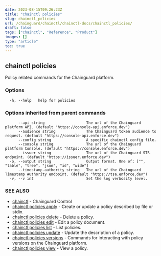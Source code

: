 ```yaml
---
date: 2023-08-15T09:26:23Z
title: "chainctl policies"
slug: chainctl_policies
url: /chainguard/chainctl/chainctl-docs/chainctl_policies/
draft: false
tags: ["chainctl", "Reference", "Product"]
images: []
type: "article"
toc: true
---
```

## chainctl policies

Policy related commands for the Chainguard platform.

### Options

```
  -h, --help   help for policies
```

### Options inherited from parent commands

```
      --api string                   The url of the Chainguard platform API. (default "https://console-api.enforce.dev")
      --audience string              The Chainguard token audience to request. (default "https://console-api.enforce.dev")
      --config string                A specific chainctl config file.
      --console string               The url of the Chainguard platform Console. (default "https://console.enforce.dev")
      --issuer string                The url of the Chainguard STS endpoint. (default "https://issuer.enforce.dev")
  -o, --output string                Output format. One of: ["", "table", "tree", "json", "id", "wide"]
      --timestamp-authority string   The url of the Chainguard Timestamp Authority endpoint. (default "https://tsa.enforce.dev")
  -v, --v int                        Set the log verbosity level.
```

### SEE ALSO

* [chainctl](/chainguard/chainctl/chainctl-docs/chainctl/)	 - Chainguard Control
* [chainctl policies apply](/chainguard/chainctl/chainctl-docs/chainctl_policies_apply/)	 - Create or update a policy described by file or stdin.
* [chainctl policies delete](/chainguard/chainctl/chainctl-docs/chainctl_policies_delete/)	 - Delete a policy.
* [chainctl policies edit](/chainguard/chainctl/chainctl-docs/chainctl_policies_edit/)	 - Edit a policy document.
* [chainctl policies list](/chainguard/chainctl/chainctl-docs/chainctl_policies_list/)	 - List policies.
* [chainctl policies update](/chainguard/chainctl/chainctl-docs/chainctl_policies_update/)	 - Update the description of a policy.
* [chainctl policies versions](/chainguard/chainctl/chainctl-docs/chainctl_policies_versions/)	 - Commands for interacting with policy versions on the Chainguard platform.
* [chainctl policies view](/chainguard/chainctl/chainctl-docs/chainctl_policies_view/)	 - View a policy.

